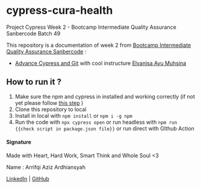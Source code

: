 # cypress-cura-health

Project Cypress Week 2 - Bootcamp Intermediate Quality Assurance Sanbercode Batch 49

This repository is a documentation of week 2 from [Bootcamp Intermediate Quality Assurance Sanbercode](https://sanbercode.com/) :

- [Advance Cypress and Git](https://github.com/arrifqiaziz/cypress-cura-health) with cool instructure [Elvanisa Ayu Muhsina](https://www.linkedin.com/in/elvanisa/)

## How to run it ?

1. Make sure the npm and cypress in installed and working correctly (if not yet please follow [this step](https://docs.cypress.io/guides/getting-started/installing-cypress) )
2. Clone this repository to local
3. Install in local with `npm install` or `npm i -g npm`
4. Run the code with `npx cypress open` or run headless with `npm run {{check script in package.json file}}` or run direct with GIthub Action

#### Signature

Made with Heart, Hard Work, Smart Think and Whole Soul <3

Name : Arrifqi Aziz Ardhiansyah

[LinkedIn](https://www.linkedin.com/in/arrifqiaziz/) | [GitHub](https://github.com/arrifqiaziz)
